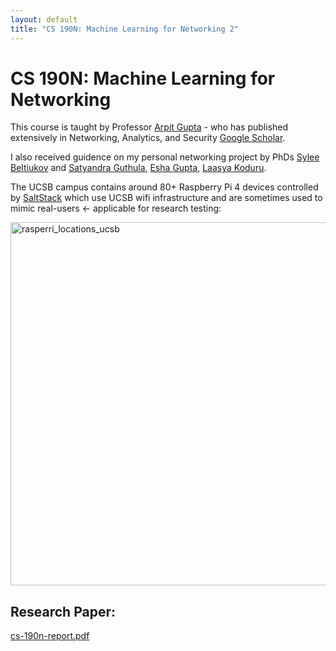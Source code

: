```yaml
---
layout: default
title: "CS 190N: Machine Learning for Networking 2"
---
```


# CS 190N: Machine Learning for Networking 

This course is taught by Professor [Arpit Gupta](https://sites.cs.ucsb.edu/~arpitgupta/) - who has published extensively in Networking, Analytics, and Security [Google Scholar](https://scholar.google.com/citations?view_op=list_works&hl=en&hl=en&user=lc3R9-wAAAAJ).

I also received guidence on my personal networking project by PhDs [Sylee Beltiukov](https://maybe-hello-world.github.io) and [Satyandra Guthula](https://www.linkedin.com/in/satyandra-guthula-59b25363/), [Esha Gupta](https://www.linkedin.com/in/esha-gupta01/), [Laasya Koduru](https://lmkoduru.github.io).



The UCSB campus contains around 80+ Raspberry Pi 4 devices controlled by [SaltStack](https://github.com/saltstack/salt) which use UCSB wifi infrastructure and are sometimes used to mimic real-users <- applicable for research testing:

<img width="581" alt="rasperri_locations_ucsb" src="https://github.com/user-attachments/assets/7f060970-3f1a-4f95-8ac9-d2a576dfff77">


## Research Paper:


[cs-190n-report.pdf](https://github.com/user-attachments/files/18140065/cs-190n-report.pdf)
